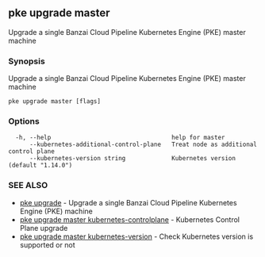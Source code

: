 ## pke upgrade master

Upgrade a single Banzai Cloud Pipeline Kubernetes Engine (PKE) master machine

### Synopsis

Upgrade a single Banzai Cloud Pipeline Kubernetes Engine (PKE) master machine

```
pke upgrade master [flags]
```

### Options

```
  -h, --help                                  help for master
      --kubernetes-additional-control-plane   Treat node as additional control plane
      --kubernetes-version string             Kubernetes version (default "1.14.0")
```

### SEE ALSO

* [pke upgrade](pke_upgrade.md)	 - Upgrade a single Banzai Cloud Pipeline Kubernetes Engine (PKE) machine
* [pke upgrade master kubernetes-controlplane](pke_upgrade_master_kubernetes-controlplane.md)	 - Kubernetes Control Plane upgrade
* [pke upgrade master kubernetes-version](pke_upgrade_master_kubernetes-version.md)	 - Check Kubernetes version is supported or not

